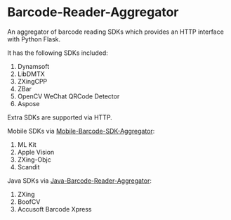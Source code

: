 # Barcode-Reader-Aggregator

An aggregator of barcode reading SDKs which provides an HTTP interface with Python Flask.

It has the following SDKs included:

1. Dynamsoft
2. LibDMTX
3. ZXingCPP
4. ZBar
5. OpenCV WeChat QRCode Detector
6. Aspose

Extra SDKs are supported via HTTP.

Mobile SDKs via [Mobile-Barcode-SDK-Aggregator](https://github.com/xulihang/Mobile-Barcode-SDK-Aggregator):

1. ML Kit
2. Apple Vision
3. ZXing-Objc
4. Scandit

Java SDKs via [Java-Barcode-Reader-Aggregator](https://github.com/tony-xlh/Java-Barcode-Reader-Aggregator):

1. ZXing
2. BoofCV
3. Accusoft Barcode Xpress
